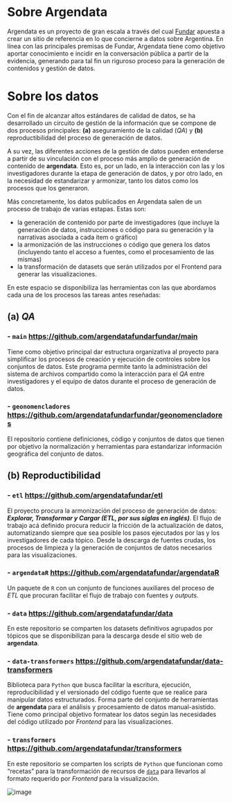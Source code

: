 

# Sobre Argendata
Argendata es un proyecto de gran escala a través del cual [Fundar](https://fund.ar/) apuesta a crear un sitio de referencia en lo que concierne a datos sobre Argentina. En línea con las principales premisas de Fundar, Argendata tiene como objetivo aportar conocimiento e incidir en la conversación pública a partir de la evidencia, generando para tal fin un riguroso proceso para la generación de contenidos y gestión de datos. 

# Sobre los datos

Con el fin de alcanzar altos estándares de calidad de datos, se ha desarrollado un circuito de gestión de la información que se compone de dos procesos principales:  **(a)** aseguramiento de la calidad (_QA_) y **(b)** reproductibilidad del proceso de generación de datos. 

A su vez, las diferentes acciones de la gestión de datos pueden entenderse a partir de su vinculación con el proceso más amplio de generación de contenido de **argendata**. Esto es, por un lado, en la interacción con las y los investigadores durante la etapa de generación de datos, y por otro lado, en la necesidad de estandarizar y armonizar, tanto los datos como los procesos que los generaron. 

Más concretamente, los datos publicados en Argendata salen de un proceso de trabajo de varias estapas. Estas son: 

- la generación de contenido por parte de investigadores (que incluye la generación de datos, instrucciones o código para su generación y la narrativas asociada a cada item o gráfico)
- la armonización de las instrucciones o código que genera los datos (incluyendo tanto el acceso a fuentes, como el procesamiento de las mismas)
- la transformación de datasets que serán utilizados por el Frontend para generar las visualizaciones.

En este espacio se disponibiliza las herramientas con las que abordamos cada una de los procesos las tareas antes reseñadas:

## (a) _QA_

### - `main` https://github.com/argendatafundarfundar/main 
Tiene como objetivo principal dar estructura organizativa al proyecto para simplificar los procesos de creación y ejecución de controles sobre los conjuntos de datos. Este programa permite tanto la administración del sistema de archivos compartido como la interacción para el _QA_ entre investigadores y el equipo de datos durante el proceso de generación de datos.

### - `geonomencladores` https://github.com/argendatafundarfundar/geonomencladores 
El repositorio contiene definiciones, código y conjuntos de datos que tienen por objetivo la normalización y herramientas para estandarizar información geográfica del conjunto de datos. 

## (b) Reproductibilidad

### - `etl` https://github.com/argendatafundar/etl 
El proyecto procura la armonización del proceso de generación de datos: **_Explorar, Transformar y Cargar (ETL, por sus siglas en inglés)_**. El flujo de trabajo acá definido procura reducir la fricción de la actualización de datos, automatizando siempre que sea posible los pasos ejecutados por las y los investigadores de cada tópico. Desde la descarga de fuentes crudas, los procesos de limpieza y la generación de conjuntos de datos necesarios para las visualizaciones. 
 
### - `argendataR` https://github.com/argendatafundar/argendataR 
Un paquete de `R` con un conjunto de funciones auxiliares del proceso de _ETL_ que procuran facilitar el flujo de trabajo con fuentes y _outputs_.

### - `data` https://github.com/argendatafundar/data 
En este repositorio se comparten los datasets definitivos agrupados por tópicos que se disponibilizan para la descarga desde el sitio web de **argendata**. 

### - `data-transformers` https://github.com/argendatafundar/data-transformers 
Biblioteca para `Python` que busca facilitar la escritura, ejecución, reproducibilidad y el versionado del código fuente que se realice para manipular datos estructurados. Forma parte del conjunto de herramientas de **argendata** para el análisis y procesamiento de datos manual-asistido. Tiene como principal objetivo formatear los datos según las necesidades del código utilizado por _Frontend_ para las visualizaciones. 

### - `transformers` https://github.com/argendatafundar/transformers  
En este repositorio se comparten los scripts de `Python` que funcionan como “recetas” para la transformación de recursos de [`data`](https://github.com/argendatafundar/data) para llevarlos al formato requerido por _Frontend_ para la visualización.  

![image](https://github.com/argendatafundar/.github-private/assets/12114624/463008ec-f774-4fba-a847-f82b2240e8df)

